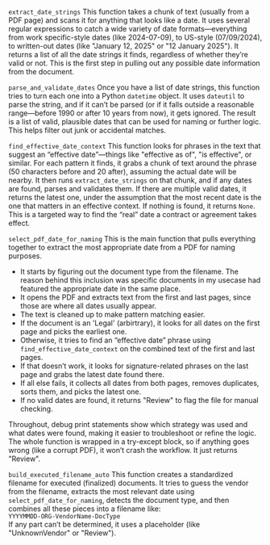 `extract_date_strings`
This function takes a chunk of text (usually from a PDF page) and scans it for anything that looks like a date. 
It uses several regular expressions to catch a wide variety of date formats—everything from work specific-style dates (like 2024-07-09), to US-style (07/09/2024), to written-out dates (like "January 12, 2025" or "12 January 2025"). 
It returns a list of all the date strings it finds, regardless of whether they’re valid or not. 
This is the first step in pulling out any possible date information from the document.

`parse_and_validate_dates`
Once you have a list of date strings, this function tries to turn each one into a Python `datetime` object.
It uses `dateutil` to parse the string, and if it can’t be parsed (or if it falls outside a reasonable range—before 1990 or after 10 years from now), it gets ignored. 
The result is a list of valid, plausible dates that can be used for naming or further logic. This helps filter out junk or accidental matches.

`find_effective_date_context`
This function looks for phrases in the text that suggest an “effective date”—things like "effective as of", "is effective", or similar.
For each pattern it finds, it grabs a chunk of text around the phrase (50 characters before and 20 after), assuming the actual date will be nearby.
It then runs `extract_date_strings` on that chunk, and if any dates are found, parses and validates them. 
If there are multiple valid dates, it returns the latest one, under the assumption that the most recent date is the one that matters in an effective context. 
If nothing is found, it returns `None`. This is a targeted way to find the “real” date a contract or agreement takes effect.

`select_pdf_date_for_naming`
This is the main function that pulls everything together to extract the most appropriate date from a PDF for naming purposes.

- It starts by figuring out the document type from the filename.
    The reason behind this inclusion was specific documents in my usecase had featured the appropriate date in the same place.
- It opens the PDF and extracts text from the first and last pages, since those are where all dates usually appear.
- The text is cleaned up to make pattern matching easier.
- If the document is an 'Legal' (arbirtrary), it looks for all dates on the first page and picks the earliest one.
- Otherwise, it tries to find an “effective date” phrase using `find_effective_date_context` on the combined text of the first and last pages.
- If that doesn’t work, it looks for signature-related phrases on the last page and grabs the latest date found there.
- If all else fails, it collects all dates from both pages, removes duplicates, sorts them, and picks the latest one.
- If no valid dates are found, it returns "Review" to flag the file for manual checking.

Throughout, debug print statements show which strategy was used and what dates were found, making it easier to troubleshoot or refine the logic. 
The whole function is wrapped in a try-except block, so if anything goes wrong (like a corrupt PDF), it won’t crash the workflow. It just returns "Review".

`build_executed_filename_auto`
This function creates a standardized filename for executed (finalized) documents.
It tries to guess the vendor from the filename, extracts the most relevant date using `select_pdf_date_for_naming`, detects the document type, and then combines all these pieces into a filename like:  
`YYYYMMDD-ORG-VendorName-DocType`  
If any part can’t be determined, it uses a placeholder (like "UnknownVendor" or "Review").
